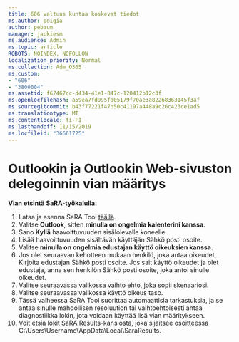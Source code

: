 ```yaml
---
title: 606 valtuus kuntaa koskevat tiedot
ms.author: pdigia
author: pebaum
manager: jackiesm
ms.audience: Admin
ms.topic: article
ROBOTS: NOINDEX, NOFOLLOW
localization_priority: Normal
ms.collection: Adm_O365
ms.custom:
- "606"
- "3800004"
ms.assetid: f67467cc-d434-41e1-847c-120412b12c3f
ms.openlocfilehash: a59ea7fd995fa05179f70ae3a82268363145f3af
ms.sourcegitcommit: b43f77221f47b50c41197a448a9c26c423ce1ad5
ms.translationtype: MT
ms.contentlocale: fi-FI
ms.lasthandoff: 11/15/2019
ms.locfileid: "36661725"
---
```

# <a name="troubleshooting-delegation-in-outlook-and-outlook-on-the-web"></a>Outlookin ja Outlookin Web-sivuston delegoinnin vian määritys

**Vian etsintä SaRA-työkalulla:**

1. Lataa ja asenna SaRA Tool [täällä](https://aka.ms/SaRA-SkypeForBusinessSignIn).
1. Valitse **Outlook**, sitten **minulla on ongelmia kalenterini kanssa**.
1. Sano **Kyllä** haavoittuvuuden sisälolevalle koneelle.
1. Lisää haavoittuvuuden sisältävän käyttäjän Sähkö posti osoite.
1. Valitse **minulla on ongelmia edustajan käyttö oikeuksien kanssa**.
1. Jos olet seuraavan kehotteen mukaan henkilö, joka antaa oikeudet, Kirjoita edustajan Sähkö posti osoite. Jos sait käyttö oikeudet ja olet edustaja, anna sen henkilön Sähkö posti osoite, joka antoi sinulle oikeudet.
1. Valitse seuraavassa valikossa vaihto ehto, joka sopii skenaariosi.
1. Valitse seuraavassa valikossa käyttö oikeus taso.
1. Tässä vaiheessa SaRA Tool suorittaa automaattisia tarkastuksia, ja se antaa sinulle mahdollisen resoluution tai vaihtoehtoisesti antaa diagnostiikka lokin, jota voidaan käyttää lisä vian määritykseen.
1. Voit etsiä lokit SaRA Results-kansiosta, joka sijaitsee osoitteessa C:\Users\Username\AppData\Local\SaraResults.
